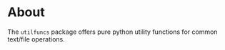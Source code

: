 # About

The `utilfuncs` package offers pure python utility functions for common text/file operations.
